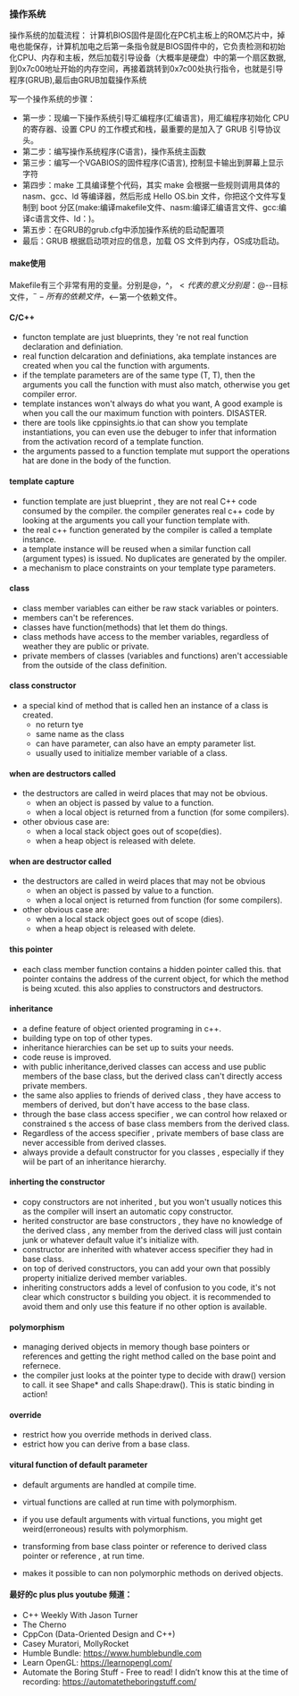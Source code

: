 
### 操作系统
操作系统的加载流程：
计算机BIOS固件是固化在PC机主板上的ROM芯片中，掉电也能保存，计算机加电之后第一条指令就是BIOS固件中的，它负责检测和初始化CPU、内存和主板，然后加载引导设备（大概率是硬盘）中的第一个扇区数据,到0x7c00地址开始的内存空间，再接着跳转到0x7c00处执行指令，也就是引导程序(GRUB),最后由GRUB加载操作系统

写一个操作系统的步骤：
- 第一步：现编一下操作系统引导汇编程序(汇编语言)，用汇编程序初始化 CPU 的寄存器、设置 CPU 的工作模式和栈，最重要的是加入了 GRUB 引导协议头。
- 第二步：编写操作系统程序(C语言)，操作系统主函数
- 第三步：编写一个VGABIOS的固件程序(C语言), 控制显卡输出到屏幕上显示字符
- 第四步：make 工具编译整个代码，其实 make 会根据一些规则调用具体的 nasm、gcc、ld 等编译器，然后形成 Hello OS.bin 文件，你把这个文件写复制到 boot 分区(make:编译makefile文件、nasm:编译汇编语言文件、gcc:编译c语言文件、ld：)。
- 第五步：在GRUB的grub.cfg中添加操作系统的启动配置项
- 最后：GRUB 根据启动项对应的信息，加载 OS 文件到内存，OS成功启动。

#### make使用
Makefile有三个非常有用的变量。分别是$@，$^，$<代表的意义分别是：$@--目标文件，$^--所有的依赖文件，$<--第一个依赖文件。

#### C/C++
- functon template are just blueprints, they 're not real function declaration and definiation.
- real function delcaration and definiations, aka template instances are created when you cal the function with arguments.
- if the template parameters are of the same type (T, T), then the arguments you call the function with must also match, otherwise you get compiler error.
- template instances won't always do what you want, A good example is when you call the our maximum function with pointers. DISASTER.
- there are tools like cppinsights.io that can show you template instantiations, you can even use the debuger to infer that information from the activation record of a template function.
- the arguments passed to a function template mut support the operations hat are done in the body of the function.


#### template capture
- function template are just blueprint , they are not real C++ code consumed by the compiler.  the compiler generates real c++ code by looking at the arguments you call your function template with.
- the real c++ function generated by the compiler is called a template instance.
- a template instance will be reused when a similar function call (argument types) is issued. No duplicates are generated by the ompiler.
- a mechanism to place constraints on your template type parameters.

#### class
- class member variables can either be raw stack variables or pointers.
- members can't be references.
- classes have function(methods) that let them do things.
- class methods have access to the member variables, regardless of weather they are public or private.
- private members of classes (variables and functions) aren't accessiable from the outside of the class definition.

#### class constructor
- a special kind of method that is called hen an instance of a class is created.
    - no return tye
    - same name as the class
    - can have parameter, can also have an empty parameter list.
    - usually used to initialize member variable of a class.

#### when are destructors called
- the destructors are called in weird places  that may not be obvious.
  - when an object is passed by value to a function.
  - when a local object is returned from a function (for some compilers).
- other obvious case are:
  - when a local stack object goes out of scope(dies).
  - when a heap object is released with delete.

#### when are destructor called
- the destructors are called in weird places that may not be obvious
  - when an object is passed by value to a function.
  - when a local onject is returned from function (for some compilers).
- other obvious case are:
  - when a local stack object goes out of scope (dies).
  - when a heap object is released with delete.

#### this pointer
- each class member function contains a hidden pointer called this. that pointer contains the address of the current object, for which the method is being xcuted. this also applies to constructors and destructors.

#### inheritance
- a define feature of object oriented programing in c++.
- building type on top of other types.
- inheritance hierarchies can be set up to suits your needs.
- code reuse is improved.
- with public inheritance,derived classes can access and use public members of the base class, but the derived class can't directly access private members.
- the same also applies to friends of derived class , they have access to members of derived, but don't have access to the base class.
- through the base class access specifier , we can control how relaxed or constrained s the access of base class members from the derived class.
- Regardless of the access specifier , private members of base class are never accessible from derived classes.
- always provide a default constructor for you classes , especially if they wiil be part of an inheritance hierarchy.

#### inherting the constructor
- copy constructors are not inherited , but you won't usually notices this as the compiler will insert an automatic copy constructor.
- herited constructor are base constructors , they have no knowledge of the derived class , any member from the derived class will just contain junk or whatever default value it's initialize with.
- constructor are inherited with whatever access specifier they had in base class.
- on top of derived constructors, you can add your own that possibly property initialize derived member variables.
- inheriting constructors adds a level of confusion to you code, it's not clear which constructor s building you object. it is recommended to avoid them and only use this feature if no other option is available.

#### polymorphism
- managing derived objects in memory though base pointers or references and getting the right method called on the base point and refernece.
- the compiler just looks at the pointer type to decide with draw() version to call.  it see Shape* and calls Shape:draw().  This is static binding in action!

#### override
- restrict how you override methods in derived class.
- estrict how you can derive from a base class.

#### vitural function of default parameter
- default arguments are handled at compile time.
- virtual functions are called at run time with polymorphism. 
- if you use default arguments with virtual functions, you might get weird(erroneous) results with polymorphism.

- transforming from base class pointer or reference to derived class pointer or reference , at run time.
- makes it possible to can non polymorphic methods on derived objects.


#### 最好的c plus plus youtube 频道：

- C++ Weekly With Jason Turner
- The Cherno
- CppCon (Data-Oriented Design and C++)
- Casey Muratori, MollyRocket
- Humble Bundle: https://www.humblebundle.com
- Learn OpenGL: https://learnopengl.com/
- Automate the Boring Stuff - Free to read! I didn’t know this at the time of recording: https://automatetheboringstuff.com/
